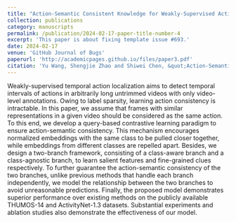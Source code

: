 ```yaml
---
title: "Action-Semantic Consistent Knowledge for Weakly-Supervised Action Localization"
collection: publications
category: manuscripts
permalink: /publication/2024-02-17-paper-title-number-4
excerpt: 'This paper is about fixing template issue #693.'
date: 2024-02-17
venue: 'GitHub Journal of Bugs'
paperurl: 'http://academicpages.github.io/files/paper3.pdf'
citation: 'Yu Wang, Shengjie Zhao and Shiwei Chen, &quot;Action-Semantic Consistent Knowledge for Weakly-Supervised Action Localization.&quot; <i>IEEE Transactions on Multimedia</i>, vol. 26, pp. 10279-10289, 2024, doi=10.1109/TMM.2024.3405710.'
---
```


Weakly-supervised temporal action localization aims to detect temporal intervals of actions in arbitrarily long untrimmed videos with only video-level annotations. Owing to label sparsity, learning action consistency is intractable. In this paper, we assume that frames with similar representations in a given video should be considered as the same action. To this end, we develop a query-based contrastive learning paradigm to ensure action-semantic consistency. This mechanism encourages normalized embeddings with the same class to be pulled closer together, while embeddings from different classes are repelled apart. Besides, we design a two-branch framework, consisting of a class-aware branch and a class-agnostic branch, to learn salient features and fine-grained clues respectively. To further guarantee the action-semantic consistency of the two branches, unlike previous methods that handle each branch independently, we model the relationship between the two branches to avoid unreasonable predictions. Finally, the proposed model demonstrates superior performance over existing methods on the publicly available THUMOS-14 and ActivityNet-1.3 datasets. Substantial experiments and ablation studies also demonstrate the effectiveness of our model.
